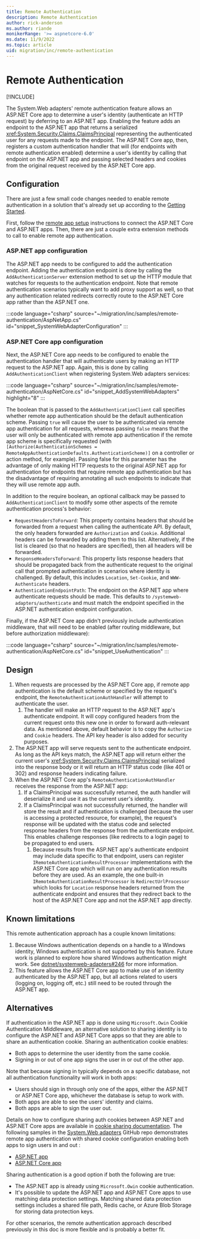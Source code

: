 ```yaml
---
title: Remote Authentication
description: Remote Authentication
author: rick-anderson
ms.author: riande
monikerRange: '>= aspnetcore-6.0'
ms.date: 11/9/2022
ms.topic: article
uid: migration/inc/remote-authentication
---
```


# Remote Authentication

[!INCLUDE[](~/includes/not-latest-version.md)]

The System.Web adapters' remote authentication feature allows an ASP.NET Core app to determine a user's identity (authenticate an HTTP request) by deferring to an ASP.NET app. Enabling the feature adds an endpoint to the ASP.NET app that returns a serialized <xref:System.Security.Claims.ClaimsPrincipal> representing the authenticated user for any requests made to the endpoint. The ASP.NET Core app, then, registers a custom authentication handler that will (for endpoints with remote authentication enabled) determine a user's identity by calling that endpoint on the ASP.NET app and passing selected headers and cookies from the original request received by the ASP.NET Core app.

## Configuration

There are just a few small code changes needed to enable remote authentication in a solution that's already set up according to the [Getting Started](xref:migration/inc/overview).

First, follow the [remote app setup](xref:migration/inc/remote-app-setup) instructions to connect the ASP.NET Core and ASP.NET apps. Then, there are just a couple extra extension methods to call to enable remote app authentication.

### ASP.NET app configuration

The ASP.NET app needs to be configured to add the authentication endpoint. Adding the authentication endpoint is done by calling the `AddAuthenticationServer` extension method to set up the HTTP module that watches for requests to the authentication endpoint. Note that remote authentication scenarios typically want to add proxy support as well, so that any authentication related redirects correctly route to the ASP.NET Core app rather than the ASP.NET one.

:::code language="csharp" source="~/migration/inc/samples/remote-authentication/AspNetApp.cs" id="snippet_SystemWebAdapterConfiguration" :::

### ASP.NET Core app configuration

Next, the ASP.NET Core app needs to be configured to enable the authentication handler that will authenticate users by making an HTTP request to the ASP.NET app. Again, this is done by calling `AddAuthenticationClient` when registering System.Web adapters services:

:::code language="csharp" source="~/migration/inc/samples/remote-authentication/AspNetCore.cs" id="snippet_AddSystemWebAdapters" highlight="8" :::

The boolean that is passed to the `AddAuthenticationClient` call specifies whether remote app authentication should be the default authentication scheme. Passing `true` will cause the user to be authenticated via remote app authentication for all requests, whereas passing `false` means that the user will only be authenticated with remote app authentication if the remote app scheme is specifically requested (with `[Authorize(AuthenticationSchemes = RemoteAppAuthenticationDefaults.AuthenticationScheme)]` on a controller or action method, for example). Passing false for this parameter has the advantage of only making HTTP requests to the original ASP.NET app for authentication for endpoints that require remote app authentication but has the disadvantage of requiring annotating all such endpoints to indicate that they will use remote app auth.

In addition to the require boolean, an optional callback may be passed to `AddAuthenticationClient` to modify some other aspects of the remote authentication process's behavior:

* `RequestHeadersToForward`: This property contains headers that should be forwarded from a request when calling the authenticate API. By default, the only headers forwarded are `Authorization` and `Cookie`. Additional headers can be forwarded by adding them to this list. Alternatively, if the list is cleared (so that no headers are specified), then all headers will be forwarded.
* `ResponseHeadersToForward`: This property lists response headers that should be propagated back from the authenticate request to the original call that prompted authentication in scenarios where identity is challenged. By default, this includes `Location`, `Set-Cookie`, and `WWW-Authenticate` headers.
* `AuthenticationEndpointPath`: The endpoint on the ASP.NET app where authenticate requests should be made. This defaults to `/systemweb-adapters/authenticate` and must match the endpoint specified in the ASP.NET authentication endpoint configuration.

Finally, if the ASP.NET Core app didn't previously include authentication middleware, that will need to be enabled (after routing middleware, but before authorization middleware):

:::code language="csharp" source="~/migration/inc/samples/remote-authentication/AspNetCore.cs" id="snippet_UseAuthentication" :::

## Design

1. When requests are processed by the ASP.NET Core app, if remote app authentication is the default scheme or specified by the request's endpoint, the `RemoteAuthenticationAuthHandler` will attempt to authenticate the user.
    1. The handler will make an HTTP request to the ASP.NET app's authenticate endpoint. It will copy configured headers from the current request onto this new one in order to forward auth-relevant data. As mentioned above, default behavior is to copy the `Authorize` and `Cookie` headers. The API key header is also added for security purposes.
1. The ASP.NET app will serve requests sent to the authenticate endpoint. As long as the API keys match, the ASP.NET app will return either the current user's <xref:System.Security.Claims.ClaimsPrincipal> serialized into the response body or it will return an HTTP status code (like 401 or 302) and response headers indicating failure.
1. When the ASP.NET Core app's `RemoteAuthenticationAuthHandler` receives the response from the ASP.NET app:
    1. If a ClaimsPrincipal was successfully returned, the auth handler will deserialize it and use it as the current user's identity.
    1. If a ClaimsPrincipal was not successfully returned, the handler will store the result and if authentication is challenged (because the user is accessing a protected resource, for example), the request's response will be updated with the status code and selected response headers from the response from the authenticate endpoint. This enables challenge responses (like redirects to a login page) to be propagated to end users.
        1. Because results from the ASP.NET app's authenticate endpoint may include data specific to that endpoint, users can register `IRemoteAuthenticationResultProcessor` implementations with the ASP.NET Core app which will run on any authentication results before they are used. As an example, the one built-in `IRemoteAuthenticationResultProcessor` is `RedirectUrlProcessor` which looks for `Location` response headers returned from the authenticate endpoint and ensures that they redirect back to the host of the ASP.NET Core app and not the ASP.NET app directly.

## Known limitations

This remote authentication approach has a couple known limitations:

1. Because Windows authentication depends on a handle to a Windows identity, Windows authentication is not supported by this feature. Future work is planned to explore how shared Windows authentication might work. See [dotnet/systemweb-adapters#246](https://github.com/dotnet/systemweb-adapters/issues/246) for more information.
1. This feature allows the ASP.NET Core app to make use of an identity authenticated by the ASP.NET app, but all actions related to users (logging on, logging off, etc.) still need to be routed through the ASP.NET app.

## Alternatives

If authentication in the ASP.NET app is done using `Microsoft.Owin` Cookie Authentication Middleware, an alternative solution to sharing identity is to configure the ASP.NET and ASP.NET Core apps so that they are able to share an authentication cookie. Sharing an authentication cookie enables:

* Both apps to determine the user identity from the same cookie.
* Signing in or out of one app signs the user in or out of the other app.

Note that because signing in typically depends on a specific database, not all authentication functionality will work in both apps:

* Users should sign in through only one of the apps, either the ASP.NET or ASP.NET Core app, whichever the database is setup to work with.
* Both apps are able to see the users' identity and claims.
* Both apps are able to sign the user out.

Details on how to configure sharing auth cookies between ASP.NET and ASP.NET Core apps are available in [cookie sharing documentation](xref:security/cookie-sharing). The following samples in the [System.Web adapters](https://github.com/dotnet/systemweb-adapters) GitHub repo demonstrates remote app authentication with shared cookie configuration enabling both apps to sign users in and out :

* [ASP.NET app](https://github.com/dotnet/systemweb-adapters/tree/main/samples/RemoteAuth/Identity/MvcApp)
* [ASP.NET Core app](https://github.com/dotnet/systemweb-adapters/tree/main/samples/RemoteAuth/Identity/MvcCoreApp)

Sharing authentication is a good option if both the following are true:

* The ASP.NET app is already using `Microsoft.Owin` cookie authentication.
* It's possible to update the ASP.NET app and ASP.NET Core apps to use matching data protection settings. Matching shared data protection settings includes a shared file path, Redis cache, or Azure Blob Storage for storing data protection keys.

For other scenarios, the remote authentication approach described previously in this doc is more flexible and is probably a better fit.
